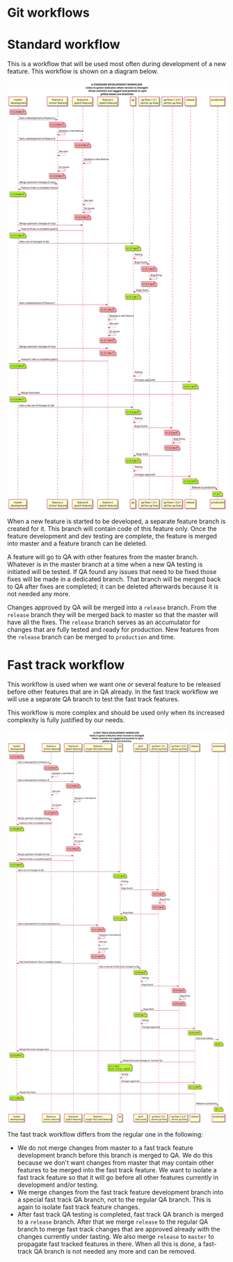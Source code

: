 # Git workflows

# Standard workflow

This is a workflow that will be used most often during development of a new feature. This workflow is shown on a diagram below.

![Standard workflow](https://raw.githubusercontent.com/alpheios-project/documentation/master/development/git-workflow/git-std-worklow-proposal.svg?sanitize=true)

When a new feature is started to be developed, a separate feature branch is created for it. This branch will contain code of this feature only. Once the feature development and dev testing are complete, the feature is merged into master and a feature branch can be deleted.

A feature will go to QA with other features from the master branch. Whatever is in the master branch at a time when a new QA testing is initiated will be tested. If QA found any issues that need to be fixed those fixes will be made in a dedicated branch. That branch will be merged back to QA after fixes are completed; it can be deleted afterwards because it is not needed any more.

Changes approved by QA will be merged into a `release` branch. From the `release` branch they will be merged back to master so that the master will have all the fixes. The `release` branch serves as an accumulator for changes that are fully tested and ready for production. 
New features from the `release` branch can be merged to `production` and time.

# Fast track workflow

This workflow is used when we want one or several feature to be released before other features that are in QA already. In the fast track workflow we will use a separate QA branch to test the fast track features.

This workflow is more complex and should be used only when its increased complexity is fully justified by our needs.

![Fast track workflow](https://raw.githubusercontent.com/alpheios-project/documentation/master/development/git-workflow/git-fast-track-worklow-proposal.svg?sanitize=true)

The fast track workflow differs from the regular one in the following:
* We do not merge changes from master to a fast track feature development branch before this branch is merged to QA. We do this because we don't want changes from master that may contain other features to be merged into the fast track feature. We want to isolate a fast track feature so that it will go before all other features currently in development and/or testing.
* We merge changes from the fast track feature development branch into a special fast track QA branch, not to the regular QA branch. This is again to isolate fast track feature changes.
* After fast track QA testing is completed, fast track QA branch is merged to a `release` branch. After that we merge `release` to the regular QA branch to merge fast track changes that are approved already with the changes currently under tasting. We also merge `release` to `master` to propagate fast tracked features in there. When all this is done, a fast-track QA branch is not needed any more and can be removed.
